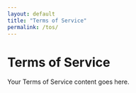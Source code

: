 ```yaml
---
layout: default
title: "Terms of Service"
permalink: /tos/
---
```

# Terms of Service

Your Terms of Service content goes here.
